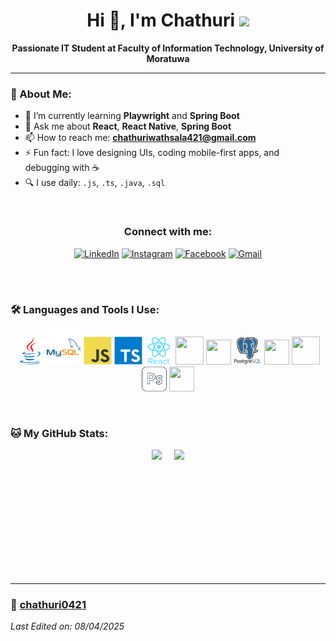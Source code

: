 
<h1 align="center">Hi 👋, I'm Chathuri <img height="40" src="https://emoji.gg/assets/emoji/7333-parrotdance.gif"></h1>

<p align="center"><b>Passionate IT Student at Faculty of Information Technology, University of Moratuwa</b></p>


---

### 🤵 About Me:
- 🌱 I’m currently learning **Playwright** and **Spring Boot**
- 💬 Ask me about **React**, **React Native**, **Spring Boot**
- 📫 How to reach me: **chathuriwathsala421@gmail.com**
- ⚡ Fun fact: I love designing UIs, coding mobile-first apps, and debugging with ☕
- 🔍 I use daily: ```.js```, ```.ts```, ```.java```, ```.sql```


<br>
<h3 align="center">Connect with me:</h3>

<div align="center">

[![LinkedIn](https://img.shields.io/badge/LinkedIn-0077B5?style=for-the-badge&logo=linkedin&logoColor=white)](https://www.linkedin.com/in/chathuri-bandara-32569b325/?utm_source=share&utm_campaign=share_via&utm_content=profile&utm_medium=android_app)
[![Instagram](https://img.shields.io/badge/Instagram-E4405F?style=for-the-badge&logo=instagram&logoColor=white)](https://www.instagram.com/chathuri_421)
[![Facebook](https://img.shields.io/badge/Facebook-1877F2?style=for-the-badge&logo=facebook&logoColor=white)](https://www.facebook.com/share/16v7Py92gQ/)
[![Gmail](https://img.shields.io/badge/Gmail-D14836?style=for-the-badge&logo=gmail&logoColor=white)](mailto:chathuriwathsala421@gmail.com)

</div>


<br>
<br>
<h3>🛠️ Languages and Tools I Use:</h3>


<p align="center">
  <img src="https://raw.githubusercontent.com/devicons/devicon/master/icons/java/java-original.svg" width="45" height="45"/>
  <img src="https://raw.githubusercontent.com/devicons/devicon/master/icons/mysql/mysql-original-wordmark.svg" width="55" height="55"/>
  <img src="https://raw.githubusercontent.com/devicons/devicon/master/icons/javascript/javascript-original.svg" width="45" height="45"/>
  <img src="https://raw.githubusercontent.com/devicons/devicon/master/icons/typescript/typescript-original.svg" width="45" height="45"/>
  <img src="https://raw.githubusercontent.com/devicons/devicon/master/icons/react/react-original-wordmark.svg" width="45" height="45"/>
  <img src="https://reactnative.dev/img/header_logo.svg" width="45" height="45"/>
  <img src="https://www.vectorlogo.zone/logos/springio/springio-icon.svg" width="40" height="40"/>
  <img src="https://raw.githubusercontent.com/devicons/devicon/master/icons/postgresql/postgresql-original-wordmark.svg" width="45" height="45"/>
  <img src="https://www.vectorlogo.zone/logos/getpostman/getpostman-icon.svg" width="40" height="40"/>
  <img src="https://www.vectorlogo.zone/logos/git-scm/git-scm-icon.svg" width="45" height="45"/>
  <img src="https://raw.githubusercontent.com/devicons/devicon/master/icons/photoshop/photoshop-line.svg" width="40" height="40"/>
  <img src="https://www.vectorlogo.zone/logos/figma/figma-icon.svg" width="40" height="40"/>
</p>

<br>

### 🐱 My GitHub Stats:

<div align="center" style="display: flex; justify-content: center; gap: 20px;">
  <img height="150" src="https://github-readme-stats.vercel.app/api?username=chathuri0421&theme=react&show_icons=true&include_all_commits=true" />
  <img height="200" src="https://github-readme-stats.vercel.app/api/top-langs/?username=chathuri0421&theme=react&layout=compact" />
</div>

---

### 🌱 [chathuri0421](https://github.com/chathuri0421)  
_Last Edited on: 08/04/2025_
